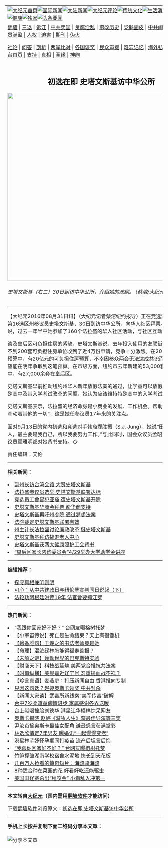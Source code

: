 <a name="1" id="1" target="_blank"></a><span id="1"></span>
<table align=center border="0"><tr><td colspan="2" VALIGN=TOP><a href="https://github.com/kmyhax3748/djy/blob/master/gb/nf1351518.md#1"><img src="https://raw.githubusercontent.com/kmyhax3748/www/master/t/djy/1.jpg" title="大纪元首页" alt="大纪元首页"></a><a href="https://github.com/kmyhax3748/djy/blob/master/gb/n24hr.md#1"><img src="https://raw.githubusercontent.com/kmyhax3748/www/master/t/djy/3.jpg" title="国际新闻" alt="国际新闻"></a><a href="https://github.com/kmyhax3748/djy/blob/master/gb/nsc413.md#1"><img src="https://raw.githubusercontent.com/kmyhax3748/www/master/t/djy/4.jpg" title="大陆新闻" alt="大陆新闻"></a><a href="https://github.com/kmyhax3748/djy/blob/master/gb/news392.md#1"><img src="https://raw.githubusercontent.com/kmyhax3748/www/master/t/djy/5.jpg" title="大纪元评论" alt="大纪元评论"></a><a href="https://github.com/kmyhax3748/djy/blob/master/gb/news2007.md#1"><img src="https://raw.githubusercontent.com/kmyhax3748/www/master/t/djy/6.jpg" title="传统文化" alt="传统文化"></a><a href="https://github.com/kmyhax3748/djy/blob/master/gb/news2008.md#1"><img src="https://raw.githubusercontent.com/kmyhax3748/www/master/t/djy/7.jpg" title="生活消费" alt="生活消费"></a><a href="https://github.com/kmyhax3748/djy/blob/master/gb/ncyule.md#1"><img src="https://raw.githubusercontent.com/kmyhax3748/www/master/t/djy/8.jpg" title="娱乐休闲" alt="娱乐休闲"></a><a href="https://github.com/kmyhax3748/djy/blob/master/gb/nsc1002.md#1"><img src="https://raw.githubusercontent.com/kmyhax3748/www/master/t/djy/9.jpg" title="健康" alt="健康"></a><a href="https://github.com/kmyhax3748/djy/blob/master/gb/nf6092.md#1"><img src="https://raw.githubusercontent.com/kmyhax3748/www/master/t/djy/10a.jpg" title="独家" alt="独家"></a><a href="https://github.com/kmyhax3748/djy/blob/master/gb/nf4514.md#1"><img src="https://raw.githubusercontent.com/kmyhax3748/www/master/t/djy/12a.jpg" title="头条要闻" alt="头条要闻"></a></td></tr>
<tr><td colspan="2" VALIGN=TOP><a target="_blank" href="https://github.com/kmyhax3748/www/blob/master/README.md?zsrh#1">翻墙</a> | <a target="_blank" href="https://github.com/kmyhax3748/djy/blob/master/gb/nf5657.md#1">三退</a> | <a target="_blank" href="https://github.com/kmyhax3748/djy/blob/master/gb/nf6124.md#1">诉江</a> | <a target="_blank" href="https://github.com/kmyhax3748/djy/blob/master/gb/nf1176117.md#1">中共卖国</a> | <a target="_blank" href="https://github.com/kmyhax3748/djy/blob/master/gb/nf5773.md#1">贪腐淫乱</a> | <a target="_blank" href="https://github.com/kmyhax3748/djy/blob/master/gb/nf1176115.md#1">窜改历史</a> | <a target="_blank" href="https://github.com/kmyhax3748/djy/blob/master/gb/nf1176107.md#1">党魁画皮</a> | <a target="_blank" href="https://github.com/kmyhax3748/djy/blob/master/gb/nf1320400.md#1">中共间谍</a> | <a target="_blank" href="https://github.com/kmyhax3748/djy/blob/master/gb/nf1176114.md#1">破坏传统</a> | <a target="_blank" href="https://github.com/kmyhax3748/ntdtv/blob/master/gb/prog447_1.md#1">恶贯满盈</a> | <a target="_blank" href="https://github.com/kmyhax3748/djy/blob/master/gb/ncid278.md#1">人权</a> | <a target="_blank" href="https://github.com/kmyhax3748/djy/blob/master/gb/nf1176111.md#1">迫害</a> | <a target="_blank" href="https://gitlab.com/szzdlab/mh-qikan/blob/master/README.md#1">期刊</a> | <a target="_blank" href="https://github.com/kmyhax3748/djy/blob/master/gb/nf5562.md#1">伪火</a></p><p><a target="_blank" href="https://github.com/kmyhax3748/djy/blob/master/gb/9p.md#1">社论</a> | <a target="_blank" href="https://github.com/kmyhax3748/djy/blob/master/gb/nf4378.md#1">问答</a> | <a target="_blank" href="https://github.com/kmyhax3748/djy/blob/master/gb/nf5792.md#1">剖析</a> | <a target="_blank" href="https://github.com/kmyhax3748/djy/blob/master/gb/nf5735.md#1">两岸比对</a> | <a target="_blank" href="https://github.com/kmyhax3748/djy/blob/master/gb/nf6119.md#1">各国褒奖</a> | <a target="_blank" href="https://github.com/kmyhax3748/djy/blob/master/gb/nf6120.md#1">民众声援</a> | <a target="_blank" href="https://github.com/kmyhax3748/djy/blob/master/gb/nf1188594.md#1">难忘记忆</a> | <a target="_blank" href="https://github.com/kmyhax3748/djy/blob/master/gb/nf3180.md#1">海外弘传</a> | <a target="_blank" href="https://github.com/kmyhax3748/djy/blob/master/gb/nf5410.md#1">万人上访</a> | <a target="_blank" href="https://github.com/kmyhax3748/www/blob/master/README.md?zsrh#1">平台首页</a> | <a target="_blank" href="https://github.com/kmyhax3748/djy/blob/master/gb/nf4386.md#1">支持</a> | <a target="_blank" href="https://github.com/kmyhax3748/djy/blob/master/gb/nf4389.md#1">真相</a> | <a target="_blank" href="https://github.com/kmyhax3748/djy/blob/master/gb/nf5790.md#1">圣缘</a> | <a target="_blank" href="https://github.com/kmyhax3748/djy/blob/master/gb/nf4786.md#1">神韵</a></td></tr>
<tr><td VALIGN=TOP width="626"><h2 align=center>初选在即 史塔文斯基访中华公所</h2>
<img width="600" src="https://i.epochtimes.com/assets/uploads/2016/08/f79ce75c9f30d3db4a3378b86c1aa45e-600x400.jpg" />
<h6>史塔文斯基（右二）30日到访中华公所，介绍她的政纲。 (蔡溶/大纪元)
</h6>
<hr>
<p>【大纪元2016年08月31日讯】（大纪元记者蔡溶纽约报导）正在竞选连任的纽约州第<ahref="https://github.com/kmyhax3748/djy/blob/master/gb/tag/16%E9%80%89%E5%8C%BA.md#1">16选区</a>州<ahref="https://github.com/kmyhax3748/djy/blob/master/gb/tag/%E5%8F%82%E8%AE%AE%E5%91%98.md#1">参议员</a><ahref="https://github.com/kmyhax3748/djy/blob/master/gb/tag/%E5%8F%B2%E5%A1%94%E6%96%87%E6%96%AF%E5%9F%BA.md#1">史塔文斯基</a>，30日到访<ahref="https://github.com/kmyhax3748/djy/blob/master/gb/tag/%E4%B8%AD%E5%8D%8E%E5%85%AC%E6%89%80.md#1">中华公所</a>，向华人社区<ahref="https://github.com/kmyhax3748/djy/blob/master/gb/tag/%E6%8B%9C%E7%A5%A8.md#1">拜票</a>。<ahref="https://github.com/kmyhax3748/djy/blob/master/gb/tag/%E5%8F%B2%E5%A1%94%E6%96%87%E6%96%AF%E5%9F%BA.md#1">史塔文斯基</a>说，过去一年半中她参加了160个法拉盛的华人社区活动，与社区互动密切。</p>
<p>谈及皇后区可负担住房的紧缺，史塔文斯基说，去年投入使用的友联街马其顿广场，不到200套可负担住房单位收到了近4万份申请，竞争十分激烈。在2016年的纽约州预算中，有20亿元的可负担住房预算，不幸因参众两会无法达成共识而被搁置，她希望能在明年争取到这笔预算。在市级方面，纽约市去年新建的53,000套可负担住房中，有27,000余套在皇后区。</p>
<p>史塔文斯基早前推动纽约州华人新年放假法案的通过，让学童可以放假庆祝。对于特殊高中及其入学考试改革的问题，她认为应该维持特殊高中的入学考试。</p>
<p>史塔文斯基表示，法拉盛的经济命脉是小商业的发展、工作机会。帮助小企业，“经济牵动着其他的一切”，这是她任<ahref="https://github.com/kmyhax3748/djy/blob/master/gb/tag/%E5%8F%82%E8%AE%AE%E5%91%98.md#1">参议员</a>17年来的关注点。</p>
<p>面对9月13日的党内初选和竞选对手韩裔郑胜振（S.J. Jung），她说“压力来自于任何人，最主要是我自己，所以我要努力工作。”与此同时，国会众议员孟昭文与法拉盛市议员顾雅明都对她背书支持。◇</p>
<p>责任编辑：艾伦</p>

<hr>


<strong>相关新闻：</strong>
<li><a href="https://github.com/kmyhax3748/djy/blob/master/gb/16/7/30/n8151332.md#1">副州长访台湾会馆 大赞史塔文斯基</a></li>
<li><a href="https://github.com/kmyhax3748/djy/blob/master/gb/16/8/3/n8163193.md#1">法拉盛参议员选举 史塔文斯基联署达标</a></li>
<li><a href="https://github.com/kmyhax3748/djy/blob/master/gb/16/8/6/n8174031.md#1">竞选员工曾冒犯亚裔 遭史塔文斯基开除</a></li>
<li><a href="https://github.com/kmyhax3748/djy/blob/master/gb/16/8/11/n8189706.md#1">史塔文斯基华商会拜票 盼华商支持</a></li>
<li><a href="https://github.com/kmyhax3748/djy/blob/master/gb/16/8/12/n8193574.md#1">史塔文斯基再吁州参院 通过梦想法案</a></li>
<li><a href="https://github.com/kmyhax3748/djy/blob/master/gb/16/8/16/n8205161.md#1">法院裁定史塔文斯基联署有效</a></li>
<li><a href="https://github.com/kmyhax3748/djy/blob/master/gb/16/8/20/n8219548.md#1">州主计长法拉盛讨论廉政改革 挺史塔文斯基</a></li>
<li><a href="https://github.com/kmyhax3748/djy/blob/master/gb/16/8/23/n8227820.md#1">史塔文斯基拜访福寿老人中心</a></li>
<li><a href="https://github.com/kmyhax3748/djy/blob/master/gb/16/8/30/n8249565.md#1">史塔文斯基获两大健康照护工会背书</a></li>
<li><a href="https://github.com/kmyhax3748/djy/blob/master/gb/21/4/28/n12909995.md#1">“皇后区家长咨询委员会”4/29举办大学助学金讲座</a></li>
<hr>


<strong>编辑推荐：</strong>
<li><a href="https://github.com/kmyhax3748/djy/blob/master/gb/11/6/17/n3289382.md?dfh#1" target="_blank">探寻真相兼听则明</a></li><li><a href="https://github.com/tsiac2612/djy/blob/master/gb/19/10/28/n11616592.md#1" target="_blank">可心：从中共建政日与纽伦堡宣判同日说起（下）</a></li><li><a href="https://github.com/tsiac2612/djy/blob/master/gb/19/6/30/n11355603.md#1" target="_blank">法轮功阿根廷洪传19年 法官曾要抓江罗</a></li>
<hr>

<strong>热门新闻：</strong>
<li><a href="https://github.com/ulamko3467/djy/blob/master/gb/21/4/26/n12905575.md#1">“我跟你回家好不好？” 台网友曝榕树托梦</a></li>
<li><a href="https://github.com/ulamko3467/djy/blob/master/gb/21/4/24/n12903028.md#1">【小宇宙传说】死亡是生命结束？天上有摄像机</a></li>
<li><a href="https://github.com/ulamko3467/djy/blob/master/gb/21/4/15/n12880731.md#1">【馨香雅句】王羲之的书法老师竟是她</a></li>
<li><a href="https://github.com/ulamko3467/djy/blob/master/gb/21/4/23/n12899457.md#1">【命理】混迹绿林怎能得福寿善报？</a></li>
<li><a href="https://github.com/ulamko3467/djy/blob/master/gb/21/4/20/n12891592.md#1">【未解之谜】轰动世界的巴克斯特实验</a></li>
<li><a href="https://github.com/ulamko3467/djy/blob/master/gb/21/4/27/n12908991.md#1">【财商天下】科技战延烧 美两党合推抗共法案</a></li>
<li><a href="https://github.com/ulamko3467/djy/blob/master/gb/21/4/27/n12909644.md#1">【时事纵横】美舰逼近辽宁号 习重提血战不祥？</a></li>
<li><a href="https://github.com/ulamko3467/djy/blob/master/gb/21/4/27/n12907315.md#1">【珍言真语】麦燕庭：打压新闻自由 香港推向专制</a></li>
<li><a href="https://github.com/ulamko3467/djy/blob/master/gb/21/4/26/n12906360.md#1">只因这句话？赵婷奥斯卡领奖 中共封杀</a></li>
<li><a href="https://github.com/ulamko3467/djy/blob/master/gb/21/4/26/n12906329.md#1">【新闻大家谈】武毒所新线索“美军传毒”破解</a></li>
<li><a href="https://github.com/ulamko3467/djy/blob/master/gb/21/4/26/n12905367.md#1">台中7岁柔道童病情进步 家属感谢各界送暖</a></li>
<li><a href="https://github.com/ulamko3467/djy/blob/master/gb/21/4/25/n12904623.md#1">台上献唱撞脸刘德华 港星江华模样惊呆网友</a></li>
<li><a href="https://github.com/ulamko3467/djy/blob/master/gb/21/4/26/n12905099.md#1">奥斯卡揭晓 赵婷《游牧人生》获最佳导演等三奖</a></li>
<li><a href="https://github.com/ulamko3467/djy/blob/master/gb/21/4/26/n12905001.md#1">尹汝贞摘奥斯卡最佳女配角 谦逊感言获满堂彩</a></li>
<li><a href="https://github.com/ulamko3467/djy/blob/master/gb/21/4/25/n12903597.md#1">林逸欣情定7年男友 曝婚讯“一起慢慢变老”</a></li>
<li><a href="https://github.com/ulamko3467/djy/blob/master/gb/21/4/26/n12906690.md#1">港星林芊妤怀孕期间打疫苗 流产后坦言后悔</a></li>
<li><a href="https://github.com/ulamko3467/djy/blob/master/gb/21/4/26/n12905575.md#1">“我跟你回家好不好？” 台网友曝榕树托梦</a></li>
<li><a href="https://github.com/ulamko3467/djy/blob/master/gb/21/4/25/n12903574.md#1">竹笋撑破湖南学校宿舍水泥地 快长到天花板</a></li>
<li><a href="https://github.com/ulamko3467/djy/blob/master/gb/21/4/26/n12905773.md#1">几百万人抢看的惊奇短片：海鸥骑海鸥</a></li>
<li><a href="https://github.com/ulamko3467/djy/blob/master/gb/21/4/24/n12902272.md#1">8种适合种在菜园的花 好看好吃还能驱虫</a></li>
<li><a href="https://github.com/ulamko3467/djy/blob/master/gb/21/4/25/n12903393.md#1">美国田径赛杀出“程咬金” 小狗乱入冲第一</a></li>
<hr>

<strong>本文转自<a href="https://www.epochtimes.com">大纪元</a>（国内需用<a href="https://github.com/kmyhax3748/www/blob/master/README.md#8">翻墙软件</a>才能访问）</strong><p>下载<a href="https://github.com/kmyhax3748/www/blob/master/README.md#8">翻墙软件</a>浏览原文：<a href="https://www.epochtimes.com/gb/16/8/31/n8252793.htm">初选在即 史塔文斯基访中华公所</a></p><hr>

<strong>手机上长按并复制下面二维码分享本文章：</strong><br><br><img src="https://chart.apis.google.com/chart?cht=qr&chs=240x240&choe=UTF-8&chld=M|2&chl=https://github.com/kmyhax3748/djy/blob/master/gb/16/8/31/n8252793.md%231" title="分享本文章"></td><td VALIGN=TOP><a href="https://github.com/kmyhax3748/djy/blob/master/gb/16/1/21/n4622075.md?dfh#1" target="_blank"><img src="https://raw.githubusercontent.com/kmyhax3748/djy/master/gb/300/wei-f1.jpg" title="中共的伪火骗局"  alt="中共的伪火骗局"></a><br><a href="https://github.com/kmyhax3748/www/blob/master/README.md?dfh#9" target="_blank"><img src="https://raw.githubusercontent.com/kmyhax3748/djy/master/gb/300/yong-h.jpg" title="永恒的见证"  alt="永恒的见证"></a><br><a href="https://github.com/kmyhax3748/djy/blob/master/gb/13/9/29/n3974789.md?dfh#1" target="_blank"><img src="https://raw.githubusercontent.com/kmyhax3748/djy/master/gb/300/shang-lnz.jpg" title="善良女子被中共投男牢"  alt="善良女子被中共投男牢"></a><br><a href="https://github.com/kmyhax3748/djy/blob/master/gb/16/3/16/n4663449.md?dfh#1" target="_blank"><img src="https://raw.githubusercontent.com/kmyhax3748/djy/master/gb/300/huo-z3.jpg" title="警卫目击活摘器官"  alt="警卫目击活摘器官"></a><br><a href="https://github.com/kmyhax3748/djy/blob/master/gb/16/8/7/n8177641.md?dfh#1" target="_blank"><img src="https://raw.githubusercontent.com/kmyhax3748/djy/master/gb/300/huo-z4.jpg" title="证人描述活摘恐怖"  alt="证人描述活摘恐怖"></a><br><a href="https://github.com/kmyhax3748/djy/blob/master/gb/10/4/19/n2881569.md?dfh#1" target="_blank"><img src="https://raw.githubusercontent.com/kmyhax3748/djy/master/gb/300/huo-z1.jpg" title="揭开活摘器官黑幕"  alt="揭开活摘器官黑幕"></a><br><a href="https://github.com/kmyhax3748/djy/blob/master/gb/10/11/7/n3077476.md?dfh#1" target="_blank"><img src="https://raw.githubusercontent.com/kmyhax3748/djy/master/gb/300/ma-ks.jpg" title="马克思的成魔之路"  alt="马克思的成魔之路"></a><br><a href="https://github.com/kmyhax3748/djy/blob/master/gb/14/6/9/n4173977.md?dfh#1" target="_blank"><img src="https://raw.githubusercontent.com/kmyhax3748/djy/master/gb/300/chang-zs.jpg" title="藏字石 蕴天机"  alt="藏字石 蕴天机"></a><br><a href="https://github.com/kmyhax3748/djy/blob/master/gb/18/5/10/n10381511.md?dfh#1" target="_blank"><img src="https://raw.githubusercontent.com/kmyhax3748/djy/master/gb/300/st1.jpg" title="关注三亿人三退"  alt="关注三亿人三退"></a><br><a href="https://github.com/kmyhax3748/djy/blob/master/gb/18/3/21/n10237682.md?dfh#1" target="_blank"><img src="https://raw.githubusercontent.com/kmyhax3748/djy/master/gb/300/jie-t.jpg" title="解体中共复兴中华"  alt="解体中共复兴中华"></a><br><a href="https://github.com/kmyhax3748/djy/blob/master/gb/9/2/9/n2422991.md?dfh#1" target="_blank"><img src="https://raw.githubusercontent.com/kmyhax3748/djy/master/gb/300/gao-zs.jpg" title="中共迫害良心律师"  alt="中共迫害良心律师"></a><br><a href="https://github.com/kmyhax3748/djy/blob/master/gb/18/12/9/n10900044.md?dfh#1" target="_blank"><img src="https://raw.githubusercontent.com/kmyhax3748/djy/master/gb/300/sj1.jpg" title="三百多万人举报江泽民"  alt="三百多万人举报江泽民"></a><br><a href="https://github.com/kmyhax3748/djy/blob/master/gb/18/8/28/n10672014.md?dfh#1" target="_blank"><img src="https://raw.githubusercontent.com/kmyhax3748/djy/master/gb/300/sj2.jpg" title="这些官员为何起诉江泽民"  alt="这些官员为何起诉江泽民"></a><br><a href="https://github.com/kmyhax3748/djy/blob/master/gb/8/12/18/n2367165.md?dfh#1" target="_blank"><img src="https://raw.githubusercontent.com/kmyhax3748/djy/master/gb/300/liangan.jpg" title="海峡两岸的强烈对比"  alt="海峡两岸的强烈对比"></a><br><a href="https://github.com/kmyhax3748/djy/blob/master/gb/15/12/10/n4593139.md?dfh#1" target="_blank"><img src="https://raw.githubusercontent.com/kmyhax3748/djy/master/gb/300/jia-ndzl.jpg" title="加拿大总理的贺信"  alt="加拿大总理的贺信"></a><br><a href="https://github.com/kmyhax3748/djy/blob/master/gb/11/6/17/n3289382.md?dfh#1" target="_blank"><img src="https://raw.githubusercontent.com/kmyhax3748/djy/master/gb/300/xiao-wd.jpg" title="探寻真相兼听则明"  alt="探寻真相兼听则明"></a><br><a href="https://github.com/kmyhax3748/djy/blob/master/gb/18/10/27/n10812623.md?dfh#1" target="_blank"><img src="https://raw.githubusercontent.com/kmyhax3748/djy/master/gb/300/yindu.jpg" title="印度媒体报道东方"  alt="印度媒体报道东方"></a><br><a href="https://github.com/kmyhax3748/djy/blob/master/gb/18/6/9/n10469652.md?dfh#1" target="_blank"><img src="https://raw.githubusercontent.com/kmyhax3748/djy/master/gb/300/xie-j.jpg" title="不一样的海外校园"  alt="不一样的海外校园"></a><br><a href="https://github.com/kmyhax3748/djy/blob/master/gb/7/4/5/n1669415.md?dfh#1" target="_blank"><img src="https://raw.githubusercontent.com/kmyhax3748/djy/master/gb/300/li-up.jpg" title="从大师到徒弟的传奇"  alt="从大师到徒弟的传奇"></a><br><a href="https://github.com/kmyhax3748/djy/blob/master/gb/17/5/26/n9191512.md?dfh#1" target="_blank"><img src="https://raw.githubusercontent.com/kmyhax3748/djy/master/gb/300/zfl2.jpg" title="亿万人与东方一本奇书"  alt="亿万人与东方一本奇书"></a><br><a href="https://github.com/kmyhax3748/djy/blob/master/gb/13/11/27/n4020290.md?dfh#1" target="_blank"><img src="https://raw.githubusercontent.com/kmyhax3748/djy/master/gb/300/zhen-h.jpg" title="大陆见不到的震撼场面"  alt="大陆见不到的震撼场面"></a><br><a href="https://github.com/kmyhax3748/djy/blob/master/gb/15/7/17/n4482910.md?dfh#1" target="_blank"><img src="https://raw.githubusercontent.com/kmyhax3748/djy/master/gb/300/dalu-sk.jpg" title="人心向善 大陆当初盛况"  alt="人心向善 大陆当初盛况"></a><br><a href="https://github.com/kmyhax3748/djy/blob/master/gb/19/1/5/n10955468.md?dfh#1" target="_blank"><img src="https://raw.githubusercontent.com/kmyhax3748/djy/master/gb/300/zfl1.jpg" title="追寻真理 这书讲什么"  alt="追寻真理 这书讲什么"></a><br><a href="https://github.com/kmyhax3748/www/blob/master/README.md?dfh#1" target="_blank"><img src="https://raw.githubusercontent.com/kmyhax3748/djy/master/gb/300/fq1.jpg" title="下载免费翻墙软件"  alt="下载免费翻墙软件"></a><br></td></tr></table>

